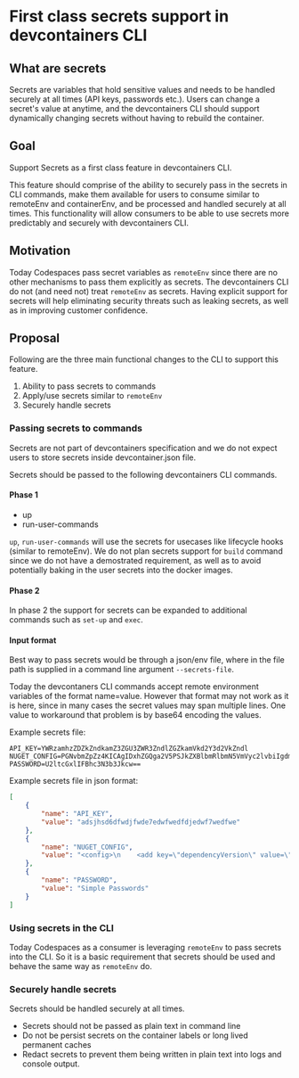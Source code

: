 # First class secrets support in devcontainers CLI

## What are secrets
Secrets are variables that hold sensitive values and needs to be handled securely at all times (API keys, passwords etc.). Users can change a secret's value at anytime, and the devcontainers CLI should support dynamically changing secrets without having to rebuild the container.

## Goal

Support Secrets as a first class feature in devcontainers CLI.

This feature should comprise of the ability to securely pass in the secrets in CLI commands, make them available for users to consume similar to remoteEnv and containerEnv, and be processed and handled securely at all times.
This functionality will allow consumers to be able to use secrets more predictably and securely with devcontainers CLI.

## Motivation

Today Codespaces pass secret variables as `remoteEnv` since there are no other mechanisms to pass them explicitly as secrets. The devcontainers CLI do not (and need not) treat `remoteEnv` as secrets. Having explicit support for secrets will help eliminating security threats such as leaking secrets, as well as in improving customer confidence.

## Proposal

Following are the three main functional changes to the CLI to support this feature.

  1. Ability to pass secrets to commands
  2. Apply/use secrets similar to `remoteEnv`
  3. Securely handle secrets

### Passing secrets to commands
Secrets are not part of devcontainers specification and we do not expect users to store secrets inside devcontainer.json file.

Secrets should be passed to the following devcontainers CLI commands.

#### **Phase 1**
 - up
 - run-user-commands

`up`, `run-user-commands` will use the secrets for usecases like lifecycle hooks (similar to remoteEnv). We do not plan secrets support for `build` command since we do not have a demostrated requirement, as well as to avoid potentially baking in the user secrets into the docker images.

#### **Phase 2**
In phase 2 the support for secrets can be expanded to additional commands such as `set-up` and `exec`.

#### **Input format**
Best way to pass secrets would be through a json/env file, where in the file path is supplied in a command line argument `--secrets-file`.

Today the devcontaners CLI commands accept remote environment variables of the format name=value. However that format may not work as it is here, since in many cases the secret values may span multiple lines. One value to workaround that problem is by base64 encoding the values.

Example secrets file:
```
API_KEY=YWRzamhzZDZkZndkamZ3ZGU3ZWR3ZndlZGZkamVkd2Y3d2VkZndl
NUGET_CONFIG=PGNvbmZpZz4KICAgIDxhZGQga2V5PSJkZXBlbmRlbmN5VmVyc2lvbiIgdmFsdWU9IkhpZ2hlc3QiIC8+CiAgICA8YWRkIGtleT0iaHR0cF9wcm94eSIgdmFsdWU9Imh0dHA6Ly9jb21wYW55LXNxdWlkOjMxMjhAY29udG9zby5jb20iIC8+CjwvY29uZmlnPg==
PASSWORD=U2ltcGxlIFBhc3N3b3Jkcw==
```

Example secrets file in json format:
```json
[
  	{
		"name": "API_KEY",
		"value": "adsjhsd6dfwdjfwde7edwfwedfdjedwf7wedfwe"
	},
	{
		"name": "NUGET_CONFIG",
		"value": "<config>\n    <add key=\"dependencyVersion\" value=\"Highest\" />\n    <add key=\"http_proxy\" value=\"http://company-squid:3128@contoso.com\" />\n</config>"
	},
	{
		"name": "PASSWORD",
		"value": "Simple Passwords"
	}
]
```

### Using secrets in the CLI
Today Codespaces as a consumer is leveraging `remoteEnv` to pass secrets into the CLI. So it is a basic requirement that secrets should be used and behave the same way as `remoteEnv` do.

### Securely handle secrets
Secrets should be handled securely at all times.
- Secrets should not be passed as plain text in command line
- Do not be persist secrets on the container labels or long lived permanent caches
- Redact secrets to prevent them being written in plain text into logs and console output.
